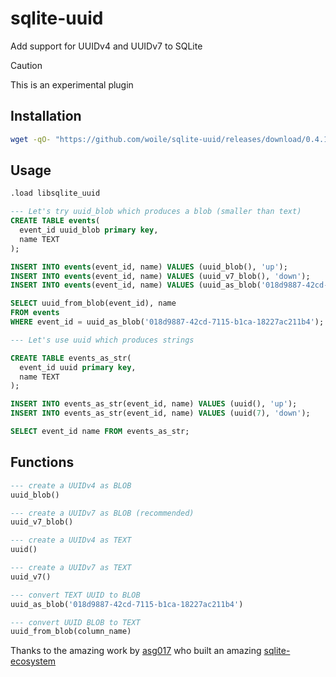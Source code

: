 # sqlite-uuid

Add support for UUIDv4 and UUIDv7 to SQLite

> [!CAUTION]
> This is an experimental plugin

## Installation

```sh
wget -qO- "https://github.com/woile/sqlite-uuid/releases/download/0.4.1/libsqlite_uuid-$(uname -s)-$(uname -m).tar.gz" | tar xvz
```

## Usage

```sql
.load libsqlite_uuid

--- Let's try uuid_blob which produces a blob (smaller than text)
CREATE TABLE events(
  event_id uuid_blob primary key,
  name TEXT
);

INSERT INTO events(event_id, name) VALUES (uuid_blob(), 'up');
INSERT INTO events(event_id, name) VALUES (uuid_v7_blob(), 'down');
INSERT INTO events(event_id, name) VALUES (uuid_as_blob('018d9887-42cd-7115-b1ca-18227ac211b4'), 'down');

SELECT uuid_from_blob(event_id), name
FROM events
WHERE event_id = uuid_as_blob('018d9887-42cd-7115-b1ca-18227ac211b4');

--- Let's use uuid which produces strings

CREATE TABLE events_as_str(
  event_id uuid primary key,
  name TEXT
);

INSERT INTO events_as_str(event_id, name) VALUES (uuid(), 'up');
INSERT INTO events_as_str(event_id, name) VALUES (uuid(7), 'down');

SELECT event_id name FROM events_as_str;
```

## Functions

```sql
--- create a UUIDv4 as BLOB
uuid_blob()

--- create a UUIDv7 as BLOB (recommended)
uuid_v7_blob()

--- create a UUIDv4 as TEXT
uuid()

--- create a UUIDv7 as TEXT
uuid_v7()

--- convert TEXT UUID to BLOB
uuid_as_blob('018d9887-42cd-7115-b1ca-18227ac211b4')

--- convert UUID BLOB to TEXT
uuid_from_blob(column_name)
```

Thanks to the amazing work by [asg017](https://github.com/asg017) who built an amazing [sqlite-ecosystem](https://github.com/asg017/sqlite-ecosystem)
